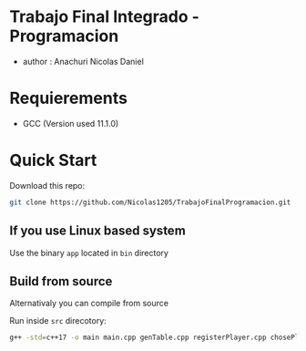 
# Trabajo Final Integrado - Programacion

- author : Anachuri Nicolas Daniel 


# Requierements

- GCC (Version used 11.1.0)

# Quick Start 

Download this repo:

```bash
git clone https://github.com/Nicolas1205/TrabajoFinalProgramacion.git
```

## If you use Linux based system

Use the binary `app` located in `bin` directory

## Build from source

Alternativaly you can compile from source

Run inside `src` direcotory:

```bash
g++ -std=c++17 -o main main.cpp genTable.cpp registerPlayer.cpp chosePlayer.cpp sieve.cpp showMenus.cpp play.cpp
```






